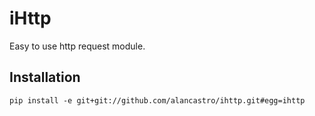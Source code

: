 iHttp
=====

Easy to use http request module.

Installation
------------

	pip install -e git+git://github.com/alancastro/ihttp.git#egg=ihttp


